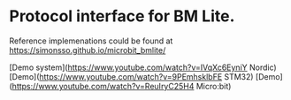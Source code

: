 # Protocol interface for BM Lite.

Reference implemenations could be found at https://simonsso.github.io/microbit_bmlite/

[Demo system](https://www.youtube.com/watch?v=IVqXc6EyniY Nordic)
[Demo](https://www.youtube.com/watch?v=9PEmhsklbFE STM32)
[Demo](https://www.youtube.com/watch?v=ReuIryC25H4 Micro:bit)



